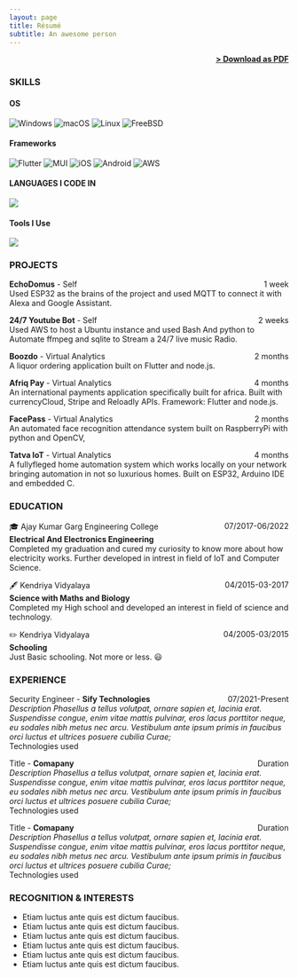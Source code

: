 ```yaml
---
layout: page
title: Résumé
subtitle: An awesome person
---
```


<span style="float: right; "><a href="{{ '/assets/resume.pdf' | prepend: site.baseurl }}"><strong>> Download as PDF</strong></a> </span>
<br>

### SKILLS

#### OS

![Windows](https://img.shields.io/badge/Windows-0078D6?style=for-the-badge&logo=windows&logoColor=white) ![macOS](https://img.shields.io/badge/mac%20os-000000?style=for-the-badge&logo=macos&logoColor=F0F0F0) ![Linux](https://img.shields.io/badge/Linux-FCC624?style=for-the-badge&logo=linux&logoColor=black) ![FreeBSD](https://img.shields.io/badge/-FreeBSD-%23870000?style=for-the-badge&logo=freebsd&logoColor=white)

#### Frameworks

![Flutter](https://img.shields.io/badge/Flutter-%2302569B.svg?style=for-the-badge&logo=Flutter&logoColor=white) ![MUI](https://img.shields.io/badge/MUI-%230081CB.svg?style=for-the-badge&logo=mui&logoColor=white) ![iOS](https://img.shields.io/badge/iOS-000000?style=for-the-badge&logo=ios&logoColor=white) ![Android](https://img.shields.io/badge/Android-3DDC84?style=for-the-badge&logo=android&logoColor=white) ![AWS](https://img.shields.io/badge/AWS-%23FF9900.svg?style=for-the-badge&logo=amazon-aws&logoColor=white)

<!-- FrameWork: Flutter, IoT, Android, iOS, Networking, 
Cyber Security.


Designing: Figma, Photoshop, Inkscape, Illustrator, Gimp.


Tools: Git, Github, Neovim, VS Code.


Hardware: Raspberry Pi, Arduino, ESP32.


Programming Languages: Dart, Python, HTML, CSS, Javascript, Embedded C, Bash, C, C++.


Cyber Security: RSA Siem, ArcSight Siem, Tenable. -->
#### LANGUAGES I CODE IN

![](https://skillicons.dev/icons?i=flutter,dart,c,py,js,html,css,bash,md,cpp,sqlite)

#### Tools I Use

![](https://skillicons.dev/icons?i=git,figma,linux,aws,gcp,raspberrypi,ps,svg,vscode,xd)

### PROJECTS

**EchoDomus** - Self <span style="float: right; ">1 week</span>  
Used ESP32 as the brains of the project and used MQTT to connect it with Alexa and Google Assistant.

**24/7 Youtube Bot** - Self <span style="float: right; ">2 weeks</span>  
Used AWS to host a Ubuntu instance and used Bash And python to Automate ffmpeg and sqlite to Stream a 24/7 live music Radio.

**Boozdo** - Virtual Analytics <span style="float: right; ">2 months</span>  
A liquor ordering application built on Flutter and node.js.

**Afriq Pay** - Virtual Analytics <span style="float: right; ">4 months</span>  
An international payments application specifically built for africa. Built with currencyCloud, Stripe and Reloadly APIs. Framework: Flutter and node.js.

**FacePass** - Virtual Analytics <span style="float: right; ">2 months</span>  
An automated face recognition attendance system built on RaspberryPi with python and OpenCV,

**Tatva IoT** - Virtual Analytics <span style="float: right; ">4 months</span>  
A fullyfleged home automation system which works locally on your network bringing automation in not so luxurious homes. Built on ESP32, Arduino IDE and embedded C.

### EDUCATION

🎓 Ajay Kumar Garg Engineering College <span style="float: right; ">07/2017-06/2022</span>  
**Electrical And Electronics Engineering**  
Completed my graduation and cured my curiosity to know more about how electricity works. Further developed in intrest in field of IoT and Computer Science.

🖋️ Kendriya Vidyalaya <span style="float: right; ">04/2015-03-2017</span>  
**Science with Maths and Biology**  
Completed my High school and developed an interest in field of science and technology.

✏️ Kendriya Vidyalaya <span style="float: right; ">04/2005-03/2015</span>  
**Schooling**  
Just Basic schooling. Not more or less. 😃

### EXPERIENCE

Security Engineer - **Sify Technologies** <span style="float: right; ">07/2021-Present</span>  
_Description Phasellus a tellus volutpat, ornare sapien et, lacinia erat. Suspendisse congue, enim vitae mattis pulvinar, eros lacus porttitor neque, eu sodales nibh metus nec arcu. Vestibulum ante ipsum primis in faucibus orci luctus et ultrices posuere cubilia Curae;_  
Technologies used  

 
Title - **Comapany** <span style="float: right; ">Duration</span>  
_Description Phasellus a tellus volutpat, ornare sapien et, lacinia erat. Suspendisse congue, enim vitae mattis pulvinar, eros lacus porttitor neque, eu sodales nibh metus nec arcu. Vestibulum ante ipsum primis in faucibus orci luctus et ultrices posuere cubilia Curae;_  
Technologies used  

Title - **Comapany** <span style="float: right; ">Duration</span>  
_Description Phasellus a tellus volutpat, ornare sapien et, lacinia erat. Suspendisse congue, enim vitae mattis pulvinar, eros lacus porttitor neque, eu sodales nibh metus nec arcu. Vestibulum ante ipsum primis in faucibus orci luctus et ultrices posuere cubilia Curae;_  
Technologies used  


### RECOGNITION & INTERESTS

- Etiam luctus ante quis est dictum faucibus.
- Etiam luctus ante quis est dictum faucibus.
- Etiam luctus ante quis est dictum faucibus.
- Etiam luctus ante quis est dictum faucibus.
- Etiam luctus ante quis est dictum faucibus.
- Etiam luctus ante quis est dictum faucibus.